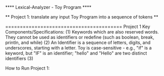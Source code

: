 **** Lexical-Analyzer - Toy Program ****

** Project 1: translate any input Toy Program into a sequence of tokens **

========================================
Project 1 Key Components/Specifications:
(1) Keywords which are also reserved words. They cannot be used as identifiers or redefine (such as boolean, break, println, and while)
(2) An Identifier is a sequence of letters, digits, and underscores, starting with a letter. Toy is case-sensitive - e.g., "if" is a keyword,
    but "IF" is an identifier; "hello" and "Hello" are two distinct identifiers
(3) 

How to Run Project 1:
